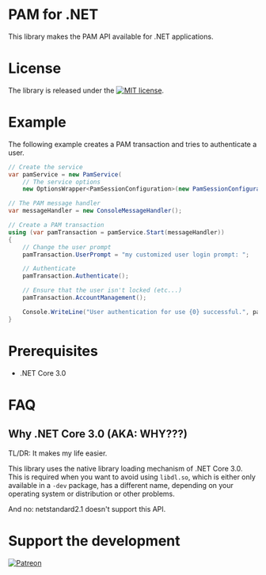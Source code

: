 # PAM for .NET

This library makes the PAM API available for .NET applications.

# License

The library is released under the [![MIT license](https://img.shields.io/github/license/mashape/apistatus.svg)](http://opensource.org/licenses/MIT).

# Example

The following example creates a PAM transaction and tries to authenticate a user.

```csharp
// Create the service
var pamService = new PamService(
    // The service options
    new OptionsWrapper<PamSessionConfiguration>(new PamSessionConfiguration()));

// The PAM message handler
var messageHandler = new ConsoleMessageHandler();

// Create a PAM transaction
using (var pamTransaction = pamService.Start(messageHandler))
{
    // Change the user prompt
    pamTransaction.UserPrompt = "my customized user login prompt: ";

    // Authenticate
    pamTransaction.Authenticate();

    // Ensure that the user isn't locked (etc...)
    pamTransaction.AccountManagement();

    Console.WriteLine("User authentication for use {0} successful.", pamTransaction.UserName);
}
```

# Prerequisites

- .NET Core 3.0

# FAQ

## Why .NET Core 3.0 (AKA: WHY???)

TL/DR: It makes my life easier.

This library uses the native library loading mechanism of .NET Core 3.0. This is
required when you want to avoid using `libdl.so`, which is either only available
in a `-dev` package, has a different name, depending on your operating system or
distribution or other problems.

And no: netstandard2.1 doesn't support this API.

# Support the development

[![Patreon](https://img.shields.io/endpoint.svg?url=https:%2F%2Fshieldsio-patreon.herokuapp.com%2FFubarDevelopment&style=for-the-badge)](https://www.patreon.com/FubarDevelopment)
